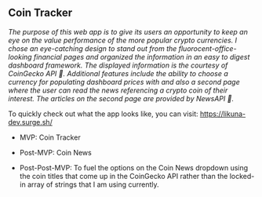 ## Coin Tracker

*The purpose of this web app is to give its users an opportunity to keep an eye on the value performance of
the more popular crypto currencies. I chose an eye-catching design to stand out from the fluorocent-office-looking financial 
pages and organized the information in an easy to digest dashboard framework. The displayed information is the courtesy of 
CoinGecko API :lizard:. Additional features include the ability to choose a currency for populating dashboard prices with and also a second page where the user can read the news referencing a crypto coin of their interest. The articles on the second page are provided by NewsAPI :newspaper:.*


To quickly check out what the app looks like, you can visit: https://likuna-dev.surge.sh/


* MVP: Coin Tracker

* Post-MVP: Coin News

* Post-Post-MVP: To fuel the options on the Coin News dropdown using the coin titles that come up in the CoinGecko API rather than the locked-in array of strings that I am using currently.



